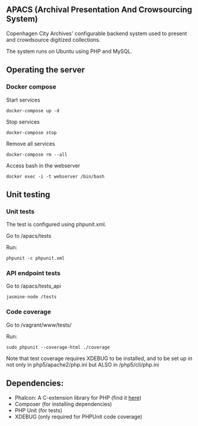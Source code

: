 ## APACS (Archival Presentation And Crowsourcing System)
Copenhagen City Archives' configurable backend system used to present and crowdsource digitized collections.

The system runs on Ubuntu using PHP and MySQL.

## Operating the server
### Docker compose

Start services
```
docker-compose up -d
```

Stop services
```
docker-compose stop
```

Remove all services
```
docker-compose rm --all
```

Access bash in the webserver
```
docker exec -i -t webserver /bin/bash
```

## Unit testing

### Unit tests

The test is configured using phpunit.xml.

Go to /apacs/tests

Run:

```
phpunit -c phpunit.xml
```

### API endpoint tests
Go to /apacs/tests_api
```
jasmine-node /tests
```

### Code coverage

Go to /vagrant/www/tests/

Run:
```
sudo phpunit --coverage-html ./coverage
```

Note that test coverage requires XDEBUG to be installed, and to be set up in not only in php5/apache2/php.ini but ALSO in /php5/cli/php.ini

## Dependencies:

* Phalcon: A C-extension library for PHP (find it [here](https://phalconphp.com/en/))
* Composer (for installing dependencies)
* PHP Unit (for tests)
* XDEBUG (only required for PHPUnit code coverage)
